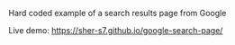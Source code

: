 Hard coded example of a search results page from Google

Live demo: https://sher-s7.github.io/google-search-page/
